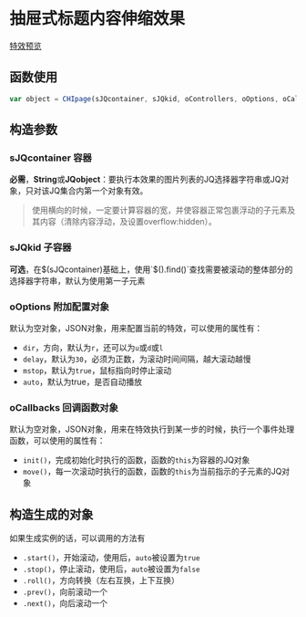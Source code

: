 # 抽屉式标题内容伸缩效果

[特效预览](http://vrbvillor.github.io/effects/page/page.html)

## 函数使用

```javascript
var object = CHIpage(sJQcontainer, sJQkid, oControllers, oOptions, oCallbacks);
```

## 构造参数

### sJQcontainer 容器

**必需**，**String**或**JQobject**：要执行本效果的图片列表的JQ选择器字符串或JQ对象，只对该JQ集合内第一个对象有效。
> 使用横向的时候，一定要计算容器的宽，并使容器正常包裹浮动的子元素及其内容（清除内容浮动，及设置overflow:hidden）。  

### sJQkid 子容器
**可选**，在$(sJQcontainer)基础上，使用`$().find()`查找需要被滚动的整体部分的选择器字符串，默认为使用第一子元素

### oOptions 附加配置对象  

默认为空对象，JSON对象，用来配置当前的特效，可以使用的属性有：  

+ `dir`，方向，默认为`r`，还可以为`u`或`d`或`l`  
+ `delay`，默认为`30`，必须为正数，为滚动时间间隔，越大滚动越慢
+ `mstop`，默认为`true`，鼠标指向时停止滚动
+ `auto`，默认为true，是否自动播放


### oCallbacks 回调函数对象

默认为空对象，JSON对象，用来在特效执行到某一步的时候，执行一个事件处理函数，可以使用的属性有： 

+ `init()`，完成初始化时执行的函数，函数的`this`为容器的JQ对象
+ `move()`，每一次滚动时执行的函数，函数的`this`为当前指示的子元素的JQ对象

## 构造生成的对象  

如果生成实例的话，可以调用的方法有  

+ `.start()`，开始滚动，使用后，`auto`被设置为`true`
+ `.stop()`，停止滚动，使用后，`auto`被设置为`false`
+ `.roll()`，方向转换（左右互换，上下互换）
+ `.prev()`，向前滚动一个
+ `.next()`，向后滚动一个


